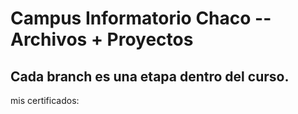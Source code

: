 # Campus Informatorio Chaco -- Archivos + Proyectos

## Cada branch es una etapa dentro del curso.

mis certificados:




